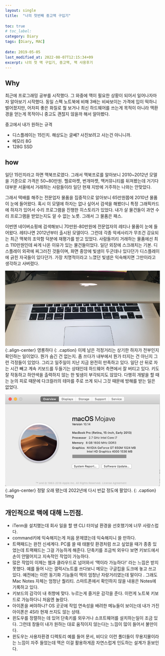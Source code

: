 ```yaml
---
layout:	single
title:	"나의 첫번째 중고맥 구입기"

toc: true
# toc_label:
category: Diary
tags: [Diary, MAC]

date: 2019-05-05
last_modified_at: 2022-08-07T12:15:34+09
excerpt: 나의 첫 맥 구입기, 중고맥, 맥 사용후기
---
```


## Why
최근에 프로그래밍 공부를 시작했다. 그 와중에 맥이 필요한 상황이 되어서 일어나자마자 알아보기 시작했다. 동일 스펙 노트북에 비해 3배는 비싸보이는 가격에 입이 떡하니 벌어졌지만, 어차피 좋은 화질로 뭘 보거나 최신 하드웨어를 쓰는게 목적이 아니라 맥환경을 얻는게 목적이니 중고도 괜찮지 않을까 해서 알아봤다.

중고에서 내가 원하는 규격
* 디스플레이는 15인치. 해상도는 글쎄? 사진보려고 사는건 아니니까.
* 메모리 8G
* 128G SSD

## how
일단 15인치라고 하면 맥북프로였다. 그래서 맥북프로를 알아보니 2010~2012년 모델을 기준으로 가격은 50~80만원. 헬로마켓, 번개마켓, 맥커뮤니티를 뒤져봤는데 거기다 대부분 서울에서 거래하는 사람들이라 일단 현재 지방에 거주하는 나와는 안맞았다.

그래서 택배를 해주는 전문업자 물품을 집중적으로 알아보니 65만원쯤에 2010년 물품이 눈에 들어왔다. 혹시 이 모델에 하자는 없나 싶어서 검색을 해봤더니 특정 그래픽카드에 하자가 있어서 수리 프로그램을 진행한 히스토리가 있었다. 내가 살 물건들이 과연 수리 프로그램을 받았는지도 알 수 없는 노릇. 그래서 그 물품은 패스.

이번엔 네이버쇼핑에 검색해보니 70만원-80만원에 전문업자의 레티나 물품이 눈에 들어왔다. 레티나면 2012년부터 출시된 모델이다. 그런데 각종 악세사리가 무조건 강요되는 최근 맥북의 조악함 덕분에 재평가를 받고 있었다. 사람들끼리 거래하는 물품에선 최소 110만원인데 싸게 나온 이유가 있는 물건들이었다. 일단 외장에 스크래치는 기본. 디스플레이 외곽에 찌그러진 것들이며, 화면 중앙에 빛샘이 두군데나 있다던가 디스플레이에 긁힌 자국들이 있다던가. 가장 치명적이라고 느꼈던 빛샘은 익숙해지면 그만이라고 생각하고 사버렸다.

![](/assets/img/1*Oylqt42jQsjp3ysqjG8FpQ.jpeg){:.align-center}
영롱하다
{: .caption}
이제 남은 걱정거리는 상기한 하자가 전부인지 확인하는 일이었다. 뭔가 숨긴 건 없는지. 좀 쓰다가 내부에서 뭔가 터지는 건 아닌지 그런 걱정들이 있었다. 그리고 일주일이 지난 지금 완전히 만족하고 있다. 일단 산 뒤로 자는 시간 빼고 계속 키보드를 두들기는 상태인데 하드웨어 측면에서 잘 버티고 있다. 키도 잘 작동하고 하얀색을 출력하지 않는 한 빛샘이 부각되지도 않았다. 다행히 개발을 할 때는 눈의 피로 때문에 다크컬러의 테마를 주로 쓰게 되니 그것 때문에 방해를 받는 일은 없었다.


![](/assets/img/1*S3ouTbGL5i3P1gDFUJscUA.png){:.align-center}
정말 오래 됐는데 2022년에 다시 반값 정도에 팔았다.
{: .caption}
!img


## 개인적으로 맥에 대해 느낀점.
* iTerm을 설치했는데 회사 일을 할 땐 CLI 터미널 환경을 선호했기에 너무 사랑스럽다.
* command키에 익숙해지는게 처음 문제였는데 익숙해지니 쓸 만하다.
* 트랙패드는 완전 신세계다. PC를 쓸 때 태블릿 환경처럼 쓰고 싶었을 때가 종종 있었는데 트랙패드는 그걸 가능하게 해준다. 단축키를 조금씩 외우다 보면 키보드에서 손이 안떨어지고 지속적인 작업이 가능하다.
* 많은 작업이 이제는 웹과 클라우드로 넘어와서 ‘맥이라 가능하다!’ 라는 느낌은 받지 못했다. 예를 들어 나는 갤럭시노트를 쓰다보니 메모는 구글킵을 도크에 놓고 쓰고 있다. 예전에는 이런 동기화 기능들이 맥의 엄청난 자랑거리였는데 말이다 . 그래도 Mac Notes 자체는 엄청난 퀄리티. 스마트폰에서 확인하지 않을 내용은 Notes에 기록하고 있다.
* 키보드의 감각이 내 취향에 맞다. 누르는게 즐거운 감각을 준다. 이런게 노트북 키보드로 가능하다니 처음엔 놀랐다.
* 아이폰을 써야하나? OS 곳곳에 작업 연속성을 배려한 메뉴들이 보이는데 내가 가진 아이폰은 4S라 현재 쓰지도 않는 상태.
* 윈도우를 정렬하는 데 있어 단축키를 외우거나 소프트웨어를 설치하는일이 조금 있다. 그런데 창들이 내가 원하는 대로 움직이지 않는다는 느낌이 많이 들어서 불만이다.
* 윈도우는 사용자환경 디렉토리 예를 들어 문서, 비디오 이런 폴더들이 무용지물이라는 느낌이 자주 들었는데 맥은 이걸 활용하게끔 자연스럽게 인도하는 설계가 돋보인다.
  